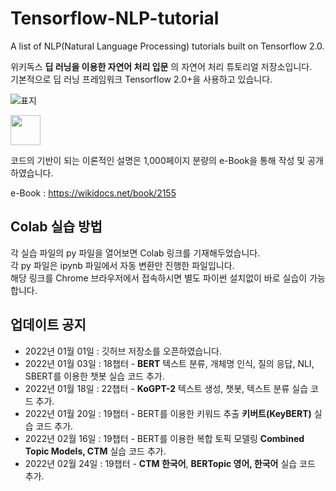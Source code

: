 # Tensorflow-NLP-tutorial

A list of NLP(Natural Language Processing) tutorials built on Tensorflow 2.0.

위키독스 **딥 러닝을 이용한 자연어 처리 입문** 의 자연어 처리 튜토리얼 저장소입니다.  
기본적으로 딥 러닝 프레임워크 Tensorflow 2.0+을 사용하고 있습니다.  

![표지](https://github.com/ukairia777/tensorflow-nlp-tutorial/assets/73151616/ed579147-8679-40b8-9c21-727411f93a4f|width=10)

<img src="https://github.com/ukairia777/tensorflow-nlp-tutorial/assets/73151616/ed579147-8679-40b8-9c21-727411f93a4f" width="48">

코드의 기반이 되는 이론적인 설명은 1,000페이지 분량의 e-Book을 통해 작성 및 공개하였습니다.

e-Book : https://wikidocs.net/book/2155


## Colab 실습 방법

각 실습 파일의 py 파일을 열어보면 Colab 링크를 기재해두었습니다.  
각 py 파일은 ipynb 파일에서 자동 변환만 진행한 파일입니다.  
해당 링크를 Chrome 브라우저에서 접속하시면 별도 파이썬 설치없이 바로 실습이 가능합니다.


## 업데이트 공지
* 2022년 01월 01일 : 깃허브 저장소를 오픈하였습니다.  
* 2022년 01월 03일 : 18챕터 - **BERT** 텍스트 분류, 개체명 인식, 질의 응답, NLI, SBERT를 이용한 챗봇 실습 코드 추가.  
* 2022년 01월 18일 : 22챕터 - **KoGPT-2** 텍스트 생성, 챗봇, 텍스트 분류 실습 코드 추가.
* 2022년 01월 20일 : 19챕터 - BERT를 이용한 키워드 추출 **키버트(KeyBERT)** 실습 코드 추가.
* 2022년 02월 16일 : 19챕터 - BERT를 이용한 복합 토픽 모델링 **Combined Topic Models, CTM** 실습 코드 추가.
* 2022년 02월 24일 : 19챕터 - **CTM 한국어**, **BERTopic 영어, 한국어** 실습 코드 추가.

